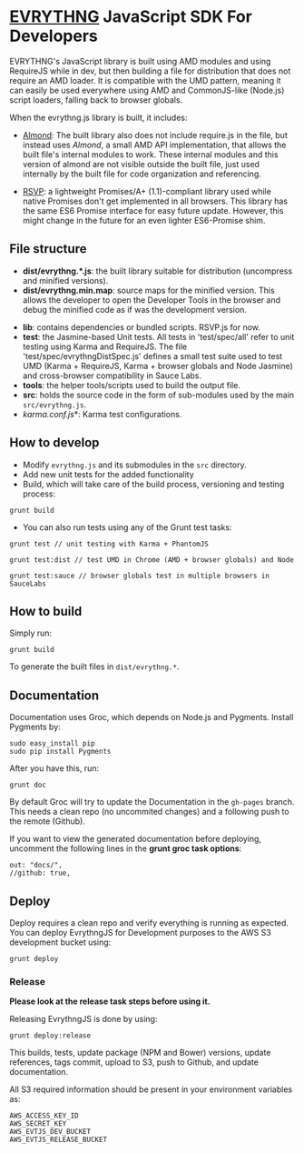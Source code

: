 # [EVRYTHNG](https://www.evrythng.com) JavaScript SDK For Developers

EVRYTHNG's JavaScript library is built using AMD modules and using RequireJS while
in dev, but then building a file for distribution that does not require an AMD loader.
It is compatible with the UMD pattern, meaning it can easily be used everywhere using
AMD and CommonJS-like (Node.js) script loaders, falling back to browser globals.


When the evrythng.js library is built, it includes:

- [Almond](https://github.com/jrburke/almond): The built library also does not include 
require.js in the file, but instead uses *Almond*, a small AMD API implementation, that 
allows the built file's internal modules to work. These internal modules and this version 
of almond are not visible outside the built file, just used internally by the built file 
for code organization and referencing.

- [RSVP](https://github.com/tildeio/rsvp.js): a lightweight Promises/A+ (1.1)-compliant
library used while native Promises don't get implemented in all browsers. This library 
has the same ES6 Promise interface for easy future update. However, this might change in 
the future for an even lighter ES6-Promise shim.


## File structure

- **dist/evrythng.*.js**: the built library suitable for distribution 
(uncompress and minified versions).
- **dist/evrythng.min.map**: source maps for the minified version. This allows the 
developer to open the Developer Tools in the browser and debug the minified code as if
was the development version.
* **lib**: contains dependencies or bundled scripts. RSVP.js for now.
* **test**: the Jasmine-based Unit tests. All tests in 'test/spec/all' refer to unit
testing using Karma and RequireJS. The file 'test/spec/evrythngDistSpec.js' defines
a small test suite used to test UMD (Karma + RequireJS, Karma + browser globals and 
Node Jasmine) and cross-browser compatibility in Sauce Labs.
* **tools**: the helper tools/scripts used to build the output file.
* **src**: holds the source code in the form of sub-modules used by the main 
`src/evrythng.js`.
* **karma.conf*.js**: Karma test configurations.

## How to develop

- Modify `evrythng.js` and its submodules in the `src` directory.
- Add new unit tests for the added functionality
- Build, which will take care of the build process, versioning and testing process:

```
grunt build
```
  
- You can also run tests using any of the Grunt test tasks:

```
grunt test // unit testing with Karma + PhantomJS    
```

```
grunt test:dist // test UMD in Chrome (AMD + browser globals) and Node
```

```
grunt test:sauce // browser globals test in multiple browsers in SauceLabs
```

## How to build

Simply run:

    grunt build

To generate the built files in `dist/evrythng.*`.

## Documentation

Documentation uses Groc, which depends on Node.js and Pygments. Install 
Pygments by:

    sudo easy_install pip
    sudo pip install Pygments
    
After you have this, run:

    grunt doc
    
By default Groc will try to update the Documentation in the `gh-pages` branch.
This needs a clean repo (no uncommited changes) and a following push to the 
remote (Github).

If you want to view the generated documentation before deploying, uncomment the
following lines in the **grunt groc task options**:

    out: "docs/",
    //github: true,

## Deploy

Deploy requires a clean repo and verify everything is running as expected. You
can deploy EvrythngJS for Development purposes to the AWS S3 development bucket
using:

    grunt deploy
  
### Release

**Please look at the release task steps before using it.**

Releasing EvrythngJS is done by using:

    grunt deploy:release
  
This builds, tests, update package (NPM and Bower) versions, update references,
tags commit, upload to S3, push to Github, and update documentation.

All S3 required information should be present in your environment variables as:

    AWS_ACCESS_KEY_ID
    AWS_SECRET_KEY
    AWS_EVTJS_DEV_BUCKET
    AWS_EVTJS_RELEASE_BUCKET
